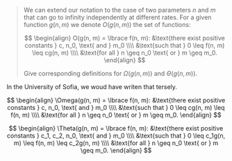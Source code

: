 > We can extend our notation to the case of two parameters $n$ and $m$ that
> can go to infinity independently at different rates. For a given function
> $g(n, m)$ we denote $O(g(n, m))$ the set of functions:
>
> $$ \begin{align}
>      O(g(n, m) = \lbrace f(n, m):
>        &\text{there exist positive constants } c, n_0, \text{ and } m_0 \\\\
>        &\text{such that } 0 \leq f(n, m) \leq cg(n, m) \\\\
>        &\text{for all } n \geq n_0 \text{ or } m \geq m_0.
>    \end{align} $$
>
> Give corresponding definitions for $\Omega(g(n, m))$ and $\Theta(g(n, m))$.

In the University of Sofia, we woud have writen that tersely.

$$ \begin{align}
     \Omega(g(n, m) = \lbrace f(n, m):
       &\text{there exist positive constants } c, n_0, \text{ and } m_0 \\\\
       &\text{such that } 0 \leq cg(n, m) \leq f(n, m) \\\\
       &\text{for all } n \geq n_0 \text{ or } m \geq m_0.
   \end{align} $$

$$ \begin{align}
     \Theta(g(n, m) = \lbrace f(n, m):
       &\text{there exist positive constants } c_1, c_2, n_0, \text{ and } m_0 \\\\
       &\text{such that } 0 \leq c_1g(n, m) \leq f(n, m) \leq c_2g(n, m) \\\\
       &\text{for all } n \geq n_0 \text{ or } m \geq m_0.
   \end{align} $$

